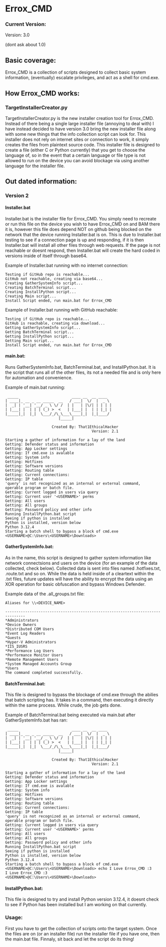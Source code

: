 # Errox_CMD

### Current Version:

Version: 3.0

(dont ask about 1.0)

## Basic coverage:

Errox_CMD is a collection of scripts designed to collect basic system information, (eventually) escalate privileges, and act as a shell for cmd.exe.

## How Errox_CMD works:

### TargetInstallerCreator.py

  TargetInstallerCreator.py is the new installer creation tool for Errox_CMD. Instead of there being a single large installer file (annoying to deal with) I have instead decided to have version 3.0 bring the new installer file along with some new things that the info collection script can look for. This installer does not rely on internet sites or connection to work, it simply creates the files from plaintext source code. This installer file is designed to create a file (either C or Python currently) that you get to choose the language of, so in the event that a certain language or file type is not allowed to run on the device you can avoid blockage via using another language for the installer file.

## Out dated information:

### Version 2

#### Installer.bat

  Installer.bat is the installer file for Errox_CMD. You simply need to recreate or run this file on the device you wish to have Errox_CMD on and BAM there it is, however this file does depend NOT on github being blocked on the network that the device running Installer.bat is on. This is due to Installer.bat testing to see if a connection page is up and responding, if it is then Installer.bat will install all other files through web requests. If the page is not reachable or doesnt respond, then Installer.bat will create the hard coded in versions inside of itself through base64.
  
  Example of Installer.bat running with no internet connection:
  
    Testing if GitHub repo is reachable...
    GitHub not reachable, creating via base64...
    Creating GatherSystemInfo script...
    Creating BatchTerminal script...
    Creating InstallPython script...
    Creating Main script...
    Install Script ended, run main.bat for Errox_CMD              

  Example of Installer.bat running with GitHub reachable:

    Testing if GitHub repo is reachable...
    GitHub is reachable, creating via download...
    Getting GatherSystemInfo script...
    Getting BatchTerminal script...
    Getting InstallPython script...
    Getting Main script...
    Install Script ended, run main.bat for Errox_CMD

#### main.bat:
  
  Runs GatherSystemInfo.bat, BatchTerminal.bat, and InstallPython.bat. It is the script that runs all of the other files, its not a needed file and is only here for automation and convenience.

  Example of main.bat running:

     _____                        ____ __  __ ____
    | ____|_ __ _ __ _____  __   / ___|  \/  |  _ \
    |  _| | '__| '__/ _ \ \/ /  | |   | |\/| | | | |
    | |___| |  | | | (_) >  <   | |___| |  | | |_| |
    |_____|_|  |_|  \___/_/\_\___\____|_|  |_|____/
                            |_____|
    
                         Created By: That1EthicalHacker
                                           Version: 2.1
    
    Starting a gather of information for a lay of the land
    Getting: Defender status and information
    Getting: App Locker settings
    Getting: If cmd.exe is avalable
    Getting: System info
    Getting: Hotfixes
    Getting: Software versions
    Getting: Routing table
    Getting: Current connections:
    Getting: IP table
    'query' is not recognized as an internal or external command,
    operable program or batch file.
    Getting: Current logged in users via query
    Getting: Current user '<USERNAME>' perms
    Getting: All users
    Getting: All groups
    Getting: Password policy and other info
    Running InstallPython.bat script
    Seeing if python is installed
    Python is installed, version below
    Python 3.12.4
    Starting a batch shell to bypass a block of cmd.exe
    <USERNAME>@C:\Users\<USERNAME>\Downloads>
  
#### GatherSystemInfo.bat:
  As in the name, this script is designed to gather system information like network connectsions and users on the device (for an example of the data collected, check below). Collected data is sent into files named .hotfixes.txt, .route.txt and so on. While the data is held inside of a cleartext within the .txt files, future updates will have the ability to encrypt the data using an XOR operation for basic obfuscation and bypass Windows Defender.

  Example data of the .all_groups.txt file:

    Aliases for \\<DEVICE_NAME>

    -------------------------------------------------------------------------------
    *Administrators
    *Device Owners
    *Distributed COM Users
    *Event Log Readers
    *Guests
    *Hyper-V Administrators
    *IIS_IUSRS
    *Performance Log Users
    *Performance Monitor Users
    *Remote Management Users
    *System Managed Accounts Group
    *Users
    The command completed successfully.

#### BatchTerminal.bat:
  
  This file is designed to bypass the blockage of cmd.exe through the abilies that batch scripting has. It takes in a command, then executing it directly within the same process. While crude, the job gets done.

  Example of BatchTerminal.bat being executed via main.bat after GatherSystemInfo.bat has ran:

     _____                        ____ __  __ ____
    | ____|_ __ _ __ _____  __   / ___|  \/  |  _ \
    |  _| | '__| '__/ _ \ \/ /  | |   | |\/| | | | |
    | |___| |  | | | (_) >  <   | |___| |  | | |_| |
    |_____|_|  |_|  \___/_/\_\___\____|_|  |_|____/
                            |_____|
    
                         Created By: That1EthicalHacker
                                           Version: 2.1
    
    Starting a gather of information for a lay of the land
    Getting: Defender status and information
    Getting: App Locker settings
    Getting: If cmd.exe is avalable
    Getting: System info
    Getting: Hotfixes
    Getting: Software versions
    Getting: Routing table
    Getting: Current connections:
    Getting: IP table
    'query' is not recognized as an internal or external command,
    operable program or batch file.
    Getting: Current logged in users via query
    Getting: Current user '<USERNAME>' perms
    Getting: All users
    Getting: All groups
    Getting: Password policy and other info
    Running InstallPython.bat script
    Seeing if python is installed
    Python is installed, version below
    Python 3.12.4
    Starting a batch shell to bypass a block of cmd.exe
    <USERNAME>@C:\Users\<USERNAME>\Downloads> echo I Love Errox_CMD :3
    I Love Errox_CMD :3
    <USERNAME>@C:\Users\<USERNAME>\Downloads>
  
#### InstallPython.bat:

  This file is designed to try and install Python version 3.12.4, it doesnt check to see if Python has been installed but I am working on that currently.

### Usage:

  First you have to get the collection of scripts onto the target system. Once the files are on (or an installer file) run the installer file if you have one, then the main.bat file. Finnaly, sit back and let the script do its thing!
